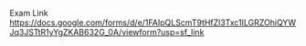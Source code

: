 Exam Link
https://docs.google.com/forms/d/e/1FAIpQLScmT9tHfZl3Txc1ILGRZOhiQYWJq3JSTtR1yYgZKAB632G_0A/viewform?usp=sf_link
